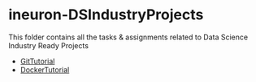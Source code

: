 # ineuron-DSIndustryProjects
This folder contains all the tasks & assignments related to Data Science Industry Ready Projects
- [GitTutorial](https://github.com/dhruv-agg/ineuron-DSIndustryProjects/tree/main/GitTutorial)
- [DockerTutorial](https://github.com/dhruv-agg/ineuron-DSIndustryProjects/tree/main/DockerTutorial)
